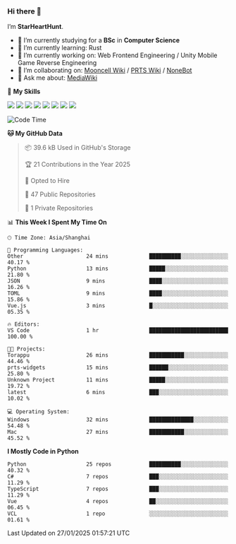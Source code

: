 ### Hi there 👋

I’m **StarHeartHunt**.

- 🏫 I’m currently studying for a **BSc** in **Computer Science**
- 🌱 I’m currently learning: Rust
- 🔭 I’m currently working on: Web Frontend Engineering / Unity Mobile Game Reverse Engineering
- 👯 I’m collaborating on: [Mooncell Wiki](https://fgo.wiki/) / [PRTS Wiki](http://prts.wiki/) / [NoneBot](https://github.com/nonebot)
- 💬 Ask me about: [MediaWiki](https://www.mediawiki.org)

🌟 **My Skills**

![](https://img.shields.io/badge/-Python-3e74a2?style=flat-square&logo=Python&logoColor=fff)
![](https://img.shields.io/badge/-Node.js-339933?style=flat-square&logo=node.js&logoColor=fff)
![](https://img.shields.io/badge/-Vue-4fc08d?style=flat-square&logo=vue.js&logoColor=fff)
![](https://img.shields.io/badge/-React-2d98ce?style=flat-square&logo=React&logoColor=fff)
![](https://img.shields.io/badge/-TypeScript-3178C6?style=flat-square&logo=TypeScript&logoColor=fff)
![](https://img.shields.io/badge/-Docker-2496ED?style=flat-square&logo=Docker&logoColor=fff)
![](https://img.shields.io/badge/-Linux-000000?style=flat-square&logo=Linux&logoColor=fff)
![](https://img.shields.io/badge/-Dotnet-512bd4?style=flat-square&logo=.net&logoColor=fff)

<!--START_SECTION:waka-->
![Code Time](http://img.shields.io/badge/Code%20Time-1%2C411%20hrs%205%20mins-blue)

**🐱 My GitHub Data** 

> 📦 39.6 kB Used in GitHub's Storage 
 > 
> 🏆 21 Contributions in the Year 2025
 > 
> 💼 Opted to Hire
 > 
> 📜 47 Public Repositories 
 > 
> 🔑 1 Private Repositories 
 > 
📊 **This Week I Spent My Time On** 

```text
🕑︎ Time Zone: Asia/Shanghai

💬 Programming Languages: 
Other                    24 mins             ██████████░░░░░░░░░░░░░░░   40.17 % 
Python                   13 mins             █████░░░░░░░░░░░░░░░░░░░░   21.80 % 
JSON                     9 mins              ████░░░░░░░░░░░░░░░░░░░░░   16.26 % 
TOML                     9 mins              ████░░░░░░░░░░░░░░░░░░░░░   15.86 % 
Vue.js                   3 mins              █░░░░░░░░░░░░░░░░░░░░░░░░   05.35 % 

🔥 Editors: 
VS Code                  1 hr                █████████████████████████   100.00 % 

🐱‍💻 Projects: 
Torappu                  26 mins             ███████████░░░░░░░░░░░░░░   44.46 % 
prts-widgets             15 mins             ██████░░░░░░░░░░░░░░░░░░░   25.80 % 
Unknown Project          11 mins             █████░░░░░░░░░░░░░░░░░░░░   19.72 % 
latest                   6 mins              ███░░░░░░░░░░░░░░░░░░░░░░   10.02 % 

💻 Operating System: 
Windows                  32 mins             ██████████████░░░░░░░░░░░   54.48 % 
Mac                      27 mins             ███████████░░░░░░░░░░░░░░   45.52 % 
```

**I Mostly Code in Python** 

```text
Python                   25 repos            ██████████░░░░░░░░░░░░░░░   40.32 % 
C#                       7 repos             ███░░░░░░░░░░░░░░░░░░░░░░   11.29 % 
TypeScript               7 repos             ███░░░░░░░░░░░░░░░░░░░░░░   11.29 % 
Vue                      4 repos             ██░░░░░░░░░░░░░░░░░░░░░░░   06.45 % 
VCL                      1 repo              ░░░░░░░░░░░░░░░░░░░░░░░░░   01.61 % 
```




 Last Updated on 27/01/2025 01:57:21 UTC
<!--END_SECTION:waka-->
